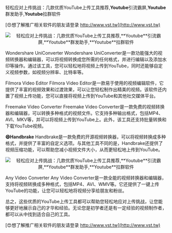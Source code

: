 轻松应对上传挑战：几款优质YouTube上传工具推荐,**Youtube**引流霸屏,**Youtube**群发助手,**Youtube**拉群软件

[😍想了解推广相关软件的朋友请登录 http://www.vst.tw](http://www.vst.tw)

 <center><img src="https://vst.tw/MP4/tuiguang/png/7.png" alt="轻松应对上传挑战：几款优质YouTube上传工具推荐,**Youtube**引流霸屏,**Youtube**群发助手,**Youtube**拉群软件"></center>

Wondershare UniConverter
Wondershare UniConverter是一款功能强大的视频转换器和编辑器，可以将视频转换成您所需的任何格式，并进行编辑以及添加水印等操作。通过该工具，您可以轻松地将视频上传到YouTube，同时还能够自定义视频参数，如视频分辨率、比特率等。

Filmora Video Editor
Filmora Video Editor是一款易于使用的视频编辑软件，它提供了丰富的视频效果和过渡效果，可以让您轻松制作出精美的视频。该软件还内置了视频上传功能，您可以直接将视频上传到YouTube和其他社交媒体平台。

Freemake Video Converter
Freemake Video Converter是一款免费的视频转换器和编辑器，可以转换多种格式的视频文件。它支持多种输出格式，包括MP4、AVI、MKV等，并可以将视频上传到YouTube上。此外，该工具还支持批量转换和下载YouTube视频。

**😄Handbrake**
Handbrake是一款免费的开源视频转换器，可以将视频转换成多种格式，并提供了丰富的自定义选项。与其他工具不同的是，Handbrake还提供了视频压缩功能，可以帮助您减小视频文件大小，从而更轻松地上传到YouTube。

 <center><img src="https://vst.tw/MP4/tuiguang/png/1.png" alt="轻松应对上传挑战：几款优质YouTube上传工具推荐,**Youtube**引流霸屏,**Youtube**群发助手,**Youtube**拉群软件"></center>

Any Video Converter
Any Video Converter是一款全能的视频转换器和编辑器，支持将视频转换成多种格式，包括MP4、AVI、WMV等。它还提供了一键上传YouTube的功能，让您可以轻松地将视频分享给朋友和粉丝。

总之，这些优质的YouTube上传工具都可以帮助您轻松地应对上传挑战，让您能够更好地展示自己的才华和经验。无论您是初学者还是有一定经验的视频制作者，都可以从中找到适合自己的工具。

[😍想了解推广相关软件的朋友请登录 http://www.vst.tw](http://www.vst.tw)




